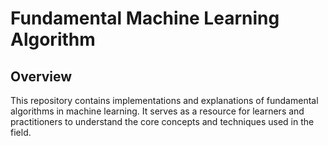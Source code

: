 # Fundamental Machine Learning Algorithm

## Overview
This repository contains implementations and explanations of fundamental algorithms in machine learning. It serves as a resource for learners and practitioners to understand the core concepts and techniques used in the field.
